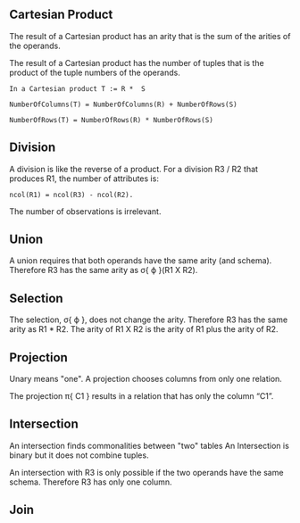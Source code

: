 ## Cartesian Product

The result of a Cartesian product has an arity that is the sum of the arities of the operands.

The result of a Cartesian product has the number of tuples that is the product of the tuple numbers of the operands.

```
In a Cartesian product T := R *  S

NumberOfColumns(T) = NumberOfColumns(R) + NumberOfRows(S)

NumberOfRows(T) = NumberOfRows(R) * NumberOfRows(S)
```

## Division

A division is like the reverse of a product.  For a division R3 / R2 that produces R1, the number of attributes is:

```
ncol(R1) = ncol(R3) - ncol(R2).  
```
The number of observations is irrelevant.

## Union

A union requires that both operands have the same arity (and schema).
Therefore R3 has the same arity as σ{ ϕ }(R1 X R2).

## Selection
The selection, σ{ ϕ }, does not change the arity. Therefore R3 has the same arity as R1 * R2. The arity of R1 X R2 is the arity of R1 plus the arity of R2.

## Projection

Unary means "one". A projection chooses columns from only one relation.

The projection π{ C1 } results in a relation that has only the column
“C1”.

## Intersection

An intersection finds commonalities between "two" tables
An Intersection is binary but it does not combine tuples.

An intersection with R3 is only possible if the two operands
have the same schema. Therefore R3 has only one column.

## Join


